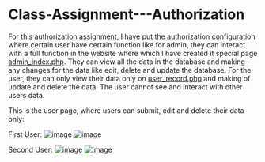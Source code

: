 # Class-Assignment---Authorization

For this authorization assignment, I have put the authorization configuration where certain user have certain function like for admin, they can interact with a full function in the website where which I have created it special page [admin_index.php](admin_index.php). They can view all the data in the database and making any changes for the data like edit, delete and update the database. For the user, they can only view their data only on [user_record.php](user_record.php) and making of update and delete the data. The user cannot see and interact with other users data.

This is the user page, where users can submit, edit and delete their data only:

First User:
![image](https://github.com/hyzo70/Authorization/assets/122088412/d6857450-ea4f-444e-9cdf-ce73a53d209f)
![image](https://github.com/hyzo70/Authorization/assets/122088412/76338cb8-a464-4f21-a2a3-6294d59d0135)

Second User:
![image](https://github.com/hyzo70/Authorization/assets/122088412/6daef011-49e4-40e3-8159-51a06596b49d)
![image](https://github.com/hyzo70/Authorization/assets/122088412/208eb58c-8756-4618-8b2d-67ed73fa4b8d)
